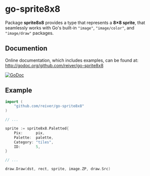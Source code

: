 # go-sprite8x8

Package **sprite8x8** provides a type that represents a **8×8 sprite**,
that seamlessly works with Go's built-in `"image"`, `"image/color"`, and `"image/draw"` packages.


## Documention

Online documentation, which includes examples, can be found at: http://godoc.org/github.com/reiver/go-sprite8x8

[![GoDoc](https://godoc.org/github.com/reiver/go-sprite8x8?status.svg)](https://godoc.org/github.com/reiver/go-sprite8x8)


## Example
```go
import (
	"github.com/reiver/go-sprite8x8"
)

// ...

sprite := sprite8x8.Paletted{
	Pix:      pix,
	Palette:  palette,
	Category: "tiles",
	ID:       5,
}

// ...

draw.Draw(dst, rect, sprite, image.ZP, draw.Src)
```
